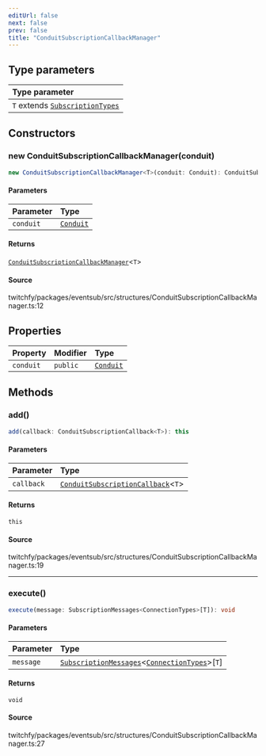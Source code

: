 ```yaml
---
editUrl: false
next: false
prev: false
title: "ConduitSubscriptionCallbackManager"
---
```


## Type parameters

| Type parameter |
| :------ |
| `T` extends [`SubscriptionTypes`](/api/eventsub/enumerations/subscriptiontypes/) |

## Constructors

### new ConduitSubscriptionCallbackManager(conduit)

```ts
new ConduitSubscriptionCallbackManager<T>(conduit: Conduit): ConduitSubscriptionCallbackManager<T>
```

#### Parameters

| Parameter | Type |
| :------ | :------ |
| `conduit` | [`Conduit`](/api/eventsub/classes/conduit/) |

#### Returns

[`ConduitSubscriptionCallbackManager`](/api/eventsub/classes/conduitsubscriptioncallbackmanager/)\<`T`\>

#### Source

twitchfy/packages/eventsub/src/structures/ConduitSubscriptionCallbackManager.ts:12

## Properties

| Property | Modifier | Type |
| :------ | :------ | :------ |
| `conduit` | `public` | [`Conduit`](/api/eventsub/classes/conduit/) |

## Methods

### add()

```ts
add(callback: ConduitSubscriptionCallback<T>): this
```

#### Parameters

| Parameter | Type |
| :------ | :------ |
| `callback` | [`ConduitSubscriptionCallback`](/api/eventsub/type-aliases/conduitsubscriptioncallback/)\<`T`\> |

#### Returns

`this`

#### Source

twitchfy/packages/eventsub/src/structures/ConduitSubscriptionCallbackManager.ts:19

***

### execute()

```ts
execute(message: SubscriptionMessages<ConnectionTypes>[T]): void
```

#### Parameters

| Parameter | Type |
| :------ | :------ |
| `message` | [`SubscriptionMessages`](/api/eventsub/interfaces/subscriptionmessages/)\<[`ConnectionTypes`](/api/eventsub/type-aliases/connectiontypes/)\>\[`T`\] |

#### Returns

`void`

#### Source

twitchfy/packages/eventsub/src/structures/ConduitSubscriptionCallbackManager.ts:27
